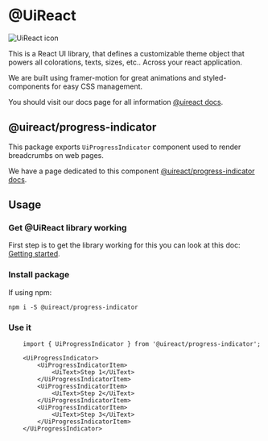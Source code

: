 # @UiReact
![UiReact icon](https://www.uireact.io/_next/static/media/sunglasses_cat.a5f3369a.gif)

This is a React UI library, that defines a customizable theme object that powers all colorations, texts, sizes, etc.. Across your react application.

We are built using framer-motion for great animations and styled-components for easy CSS management.

You should visit our docs page for all information [@uireact docs](https://uireact.io).

## @uireact/progress-indicator

This package exports `UiProgressIndicator` component used to render breadcrumbs on web pages.

We have a page dedicated to this component [@uireact/progress-indicator docs](https://www.uireact.io/docs/progress-indicator).

## Usage

### Get @UiReact library working

First step is to get the library working for this you can look at this doc: [Getting started](https://www.uireact.io/docs).

### Install package

If using npm:

```
npm i -S @uireact/progress-indicator
```

### Use it

```tsx
    import { UiProgressIndicator } from '@uireact/progress-indicator';

    <UiProgressIndicator>
        <UiProgressIndicatorItem>
            <UiText>Step 1</UiText>
        </UiProgressIndicatorItem>
        <UiProgressIndicatorItem>
            <UiText>Step 2</UiText>
        </UiProgressIndicatorItem>
        <UiProgressIndicatorItem>
            <UiText>Step 3</UiText>
        </UiProgressIndicatorItem>
    </UiProgressIndicator>
```
